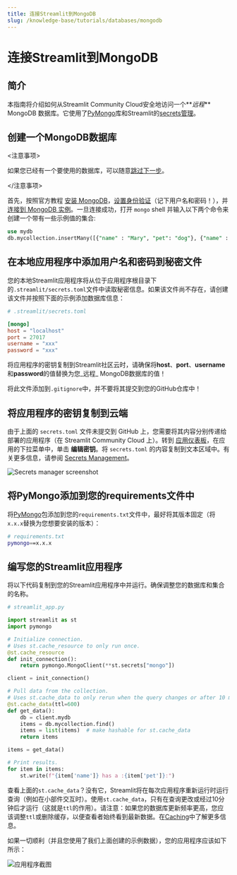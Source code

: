 ```yaml
---
title: 连接Streamlit到MongoDB
slug: /knowledge-base/tutorials/databases/mongodb
---
```


# 连接Streamlit到MongoDB

## 简介

本指南将介绍如何从Streamlit Community Cloud安全地访问一个**_远程_** MongoDB 数据库。它使用了[PyMongo](https://github.com/mongodb/mongo-python-driver)库和Streamlit的[secrets管理](/streamlit-community-cloud/get-started/deploy-an-app/connect-to-data-sources/secrets-management)。

## 创建一个MongoDB数据库

<注意事项>

如果您已经有一个要使用的数据库，可以随意[跳过下一步](#add-username-and-password-to-your-local-app-secrets)。

</注意事项>

首先，按照官方教程 [安装 MongoDB](https://docs.mongodb.com/guides/server/install/)，[设置身份验证](https://docs.mongodb.com/guides/server/auth/)（记下用户名和密码！），并[连接到 MongoDB 实例](https://docs.mongodb.com/guides/server/drivers/)。一旦连接成功，打开 `mongo` shell 并输入以下两个命令来创建一个带有一些示例值的集合:

```sql
use mydb
db.mycollection.insertMany([{"name" : "Mary", "pet": "dog"}, {"name" : "John", "pet": "cat"}, {"name" : "Robert", "pet": "bird"}])
```

## 在本地应用程序中添加用户名和密码到秘密文件

您的本地Streamlit应用程序将从位于应用程序根目录下的`.streamlit/secrets.toml`文件中读取秘密信息。如果该文件尚不存在，请创建该文件并按照下面的示例添加数据库信息：

```toml
# .streamlit/secrets.toml

[mongo]
host = "localhost"
port = 27017
username = "xxx"
password = "xxx"
```

<Important>

将应用程序的密钥复制到Streamlit社区云时，请确保将**host**、**port**、**username**和**password**的值替换为您_远程_ MongoDB数据库的值！

将此文件添加到`.gitignore`中，并不要将其提交到您的GitHub仓库中！

</Important>

## 将应用程序的密钥复制到云端

由于上面的 `secrets.toml` 文件未提交到 GitHub 上，您需要将其内容分别传递给部署的应用程序（在 Streamlit Community Cloud 上）。转到 [应用仪表板](https://share.streamlit.io/)，在应用的下拉菜单中，单击 **编辑密钥**。将 `secrets.toml` 的内容复制到文本区域中。有关更多信息，请参阅 [Secrets Management](/streamlit-community-cloud/get-started/deploy-an-app/connect-to-data-sources/secrets-management)。

![Secrets manager screenshot](/images/databases/edit-secrets.png)

## 将PyMongo添加到您的requirements文件中

将[PyMongo](https://github.com/mongodb/mongo-python-driver)包添加到您的`requirements.txt`文件中，最好将其版本固定（将`x.x.x`替换为您想要安装的版本）：

```bash
# requirements.txt
pymongo==x.x.x
```

## 编写您的Streamlit应用程序

将以下代码复制到您的Streamlit应用程序中并运行。确保调整您的数据库和集合的名称。

```python
# streamlit_app.py

import streamlit as st
import pymongo

# Initialize connection.
# Uses st.cache_resource to only run once.
@st.cache_resource
def init_connection():
    return pymongo.MongoClient(**st.secrets["mongo"])

client = init_connection()

# Pull data from the collection.
# Uses st.cache_data to only rerun when the query changes or after 10 min.
@st.cache_data(ttl=600)
def get_data():
    db = client.mydb
    items = db.mycollection.find()
    items = list(items)  # make hashable for st.cache_data
    return items

items = get_data()

# Print results.
for item in items:
    st.write(f"{item['name']} has a :{item['pet']}:")
```

查看上面的`st.cache_data`？没有它，Streamlit将在每次应用程序重新运行时运行查询（例如在小部件交互时）。使用`st.cache_data`，只有在查询更改或经过10分钟后才运行（这就是`ttl`的作用）。请注意：如果您的数据库更新频率更高，您应该调整`ttl`或删除缓存，以便查看者始终看到最新数据。在[Caching](/library/advanced-features/caching)中了解更多信息。

如果一切顺利（并且您使用了我们上面创建的示例数据），您的应用程序应该如下所示：

![应用程序截图](/images/databases/streamlit-app.png)
